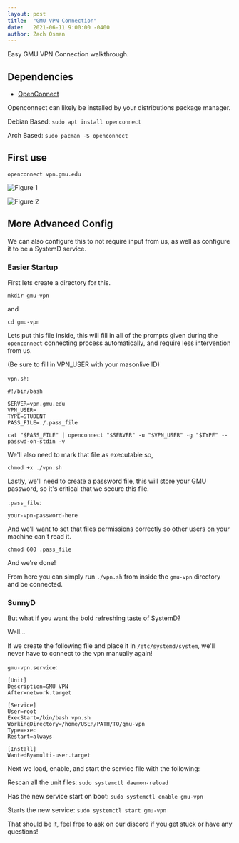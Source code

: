 ```yaml
---
layout: post
title:  "GMU VPN Connection"
date:   2021-06-11 9:00:00 -0400
author: Zach Osman
---
```


Easy GMU VPN Connection walkthrough.

## Dependencies
<!-- --protocol=anyconnect -->

* [OpenConnect](http://www.infradead.org/openconnect/)

Openconnect can likely be installed by your distributions package manager.

Debian Based:
`sudo apt install openconnect`

Arch Based:
`sudo pacman -S openconnect`

## First use

`openconnect vpn.gmu.edu`

![Figure 1](/lug-blog/assets/2021-05-14-gmu-vpn/fig1.png)

![Figure 2](/lug-blog/assets/2021-05-14-gmu-vpn/fig2.png)

## More Advanced Config

We can also configure this to not require input from us, as well as configure it to be a SystemD service.


### Easier Startup

First lets create a directory for this.

`mkdir gmu-vpn`

and

`cd gmu-vpn`

Lets put this file inside, this will fill in all of the prompts given during the `openconnect` connecting process automatically, and require less intervention from us. 

(Be sure to fill in VPN_USER with your masonlive ID)

`vpn.sh`: 
```
#!/bin/bash

SERVER=vpn.gmu.edu
VPN_USER=
TYPE=STUDENT
PASS_FILE=./.pass_file

cat "$PASS_FILE" | openconnect "$SERVER" -u "$VPN_USER" -g "$TYPE" --passwd-on-stdin -v
```

We'll also need to mark that file as executable so,

`chmod +x ./vpn.sh`

Lastly, we'll need to create a password file, this will store your GMU password, so it's critical that we secure this file. 

`.pass_file`:
```
your-vpn-password-here
```

And we'll want to set that files permissions correctly so other users on your machine can't read it.

`chmod 600 .pass_file`

And we're done!

From here you can simply run `./vpn.sh` from inside the `gmu-vpn` directory and be connected.


### SunnyD

But what if you want the bold refreshing taste of SystemD?

Well...


If we create the following file and place it in `/etc/systemd/system`, we'll never have to connect to the vpn manually again!

`gmu-vpn.service`: 
```
[Unit]
Description=GMU VPN
After=network.target

[Service]
User=root
ExecStart=/bin/bash vpn.sh
WorkingDirectory=/home/USER/PATH/TO/gmu-vpn
Type=exec
Restart=always

[Install]
WantedBy=multi-user.target
```


Next we load, enable, and start the service file with the following:


Rescan all the unit files: `sudo systemctl daemon-reload`

Has the new service start on boot: `sudo systemctl enable gmu-vpn`

Starts the new service: `sudo systemctl start gmu-vpn`


That should be it, feel free to ask on our discord if you get stuck or have any questions!